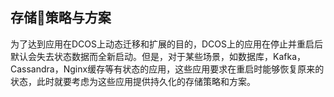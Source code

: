 ## 存储策略与方案

为了达到应用在DCOS上动态迁移和扩展的目的，DCOS上的应用在停止并重启后默认会失去状态数据而全新启动。但是，对于某些场景，如数据库，Kafka，Cassandra，Nginx缓存等有状态的应用，这些应用要求在重启时能够恢复原来的状态，此时就要考虑为这些应用提供持久化的存储策略和方案。


